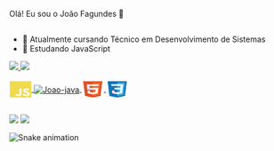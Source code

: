 Olá! Eu sou o João Fagundes 👋
##
- 🔭 Atualmente cursando Técnico em Desenvolvimento de Sistemas
- 🌱 Estudando JavaScript 

<div align="left">
  <a href="https://github.com/joaofgnds">
  <img height="160em" src="https://github-readme-stats.vercel.app/api?username=joaoFgnds&show_icons=true&theme=blueberry&include_all_commits=true&count_private=true"/>
  <img height="160em" src="https://github-readme-stats.vercel.app/api/top-langs/?username=joaoFgnds&layout=compact&langs_count=7&theme=blueberry"/>
</div>
  
  <div style="display: inline_block"><br>
    
  <img align="center" alt="Rafa-Js" height="30" width="40"              src="https://raw.githubusercontent.com/devicons/devicon/master/icons/javascript/javascript-plain.svg">  
  <img align="center" alt="Joao-java" height="35" width="40"  
     src="https://cdn.jsdelivr.net/gh/devicons/devicon/icons/java/java-original-wordmark.svg">  
  <img align="center" alt="joao-HTML" height="30" width="40" src="https://raw.githubusercontent.com/devicons/devicon/master/icons/html5/html5-original.svg">
  <img align="center" alt="joao-CSS" height="30" width="40" src="https://raw.githubusercontent.com/devicons/devicon/master/icons/css3/css3-original.svg">
    

</div>
  
##
<div>
  <a href = "mailto:contatorafaballerini@gmail.com"><img src="https://img.shields.io/badge/-Gmail-%23333?style=for-the-badge&logo=gmail&logoColor=white" target="_blank"></a>
  <a href="https://www.linkedin.com/in/rafaella-ballerini-45875016a" target="_blank"><img src="https://img.shields.io/badge/-LinkedIn-%230077B5?style=for-the-badge&logo=linkedin&logoColor=white" target="_blank"></a> 
</div>  

  ![Snake animation](https://github.com/joaoFgnds/JoaoFgnds/blob/output/github-contribution-grid-snake.svg) 
